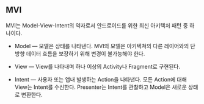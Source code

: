 ## MVI
MVI는 Model-View-Intent의 약자로서 안드로이드를 위한 최신 아키텍처 패턴 중 하나이다.
+ Model — 모델은 상태를 나타낸다. MVI의 모델은 아키텍쳐의 다른 레이어와의 단방향 데이터 흐름을 보장하기 위해 변경이 불가능해야 한다.

+ View — View를 나타내며 하나 이상의 Activity나 Fragment로 구현된다.

+ Intent — 사용자 또는 앱내 발생하는 Action을 나타낸다. 모든 Action에 대해 View는 Intent를 수신한다. Presenter는 Intent를 관찰하고 Model은 새로운 상태로 변환한다.

